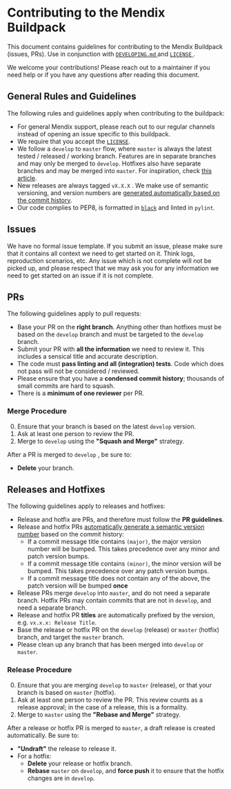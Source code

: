 # Contributing to the Mendix Buildpack

This document contains guidelines for contributing to the Mendix Buildpack (issues, PRs). Use in conjunction with [ `DEVELOPING.md` ](DEVELOPING.md) and [ `LICENSE` ](LICENSE).

We welcome your contributions! Please reach out to a maintainer if you need help or if you have any questions after reading this document.

## General Rules and Guidelines

The following rules and guidelines apply when contributing to the buildpack:

* For general Mendix support, please reach out to our regular channels instead of opening an issue specific to this buildpack.
* We require that you accept the [`LICENSE`](LICENSE).
* We follow a `develop` to `master` flow, where `master` is always the latest tested / released / working branch. Features are in separate branches and may only be merged to `develop`. Hotfixes also have separate branches and may be merged into `master`. For inspiration, check [this article](https://nvie.com/posts/a-successful-git-branching-model/).
* New releases are always tagged `vX.X.X` . We make use of semantic versioning, and version numbers are [generated automatically based on the commit history](#releases-and-hotfixes).
* Our code complies to PEP8, is formatted in [`black`]((https://github.com/psf/black)) and linted in `pylint`.

## Issues

We have no formal issue template. If you submit an issue, please make sure that it contains all context we need to get started on it. Think logs, reproduction scenarios, etc. Any issue which is not complete will not be picked up, and please respect that we may ask you for any information we need to get started on an issue if it is not complete.

## PRs

The following guidelines apply to pull requests:

* Base your PR on the **right branch**. Anything other than hotfixes must be based on the `develop` branch and must be targeted to the `develop` branch.
* Submit your PR with **all the information** we need to review it. This includes a sensical title and accurate description.
* The code must **pass linting and all (integration) tests**. Code which does not pass will not be considered / reviewed.
* Please ensure that you have a **condensed commit history**; thousands of small commits are hard to squash.
* There is a **minimum of one reviewer** per PR.

### Merge Procedure

0. Ensure that your branch is based on the latest `develop` version.
1. Ask at least one person to review the PR.
2. Merge to `develop` using the **"Squash and Merge"** strategy.

After a PR is merged to `develop` , be sure to:

* **Delete** your branch.

## Releases and Hotfixes

The following guidelines apply to releases and hotfixes:

* Release and hotfix are PRs, and therefore must follow the **PR guidelines**.
* Release and hotfix PRs [automatically generate a semantic version number](https://github.com/marketplace/actions/git-semantic-version) based on the commit history:
  * If a commit message title contains `(major)`, the major version number will be bumped. This takes precedence over any minor and patch version bumps.
  * If a commit message title contains `(minor)`, the minor version will be bumped. This takes precedence over any patch version bumps.
  * If a commit message title does not contain any of the above, the patch version will be bumped **once**
* Release PRs merge `develop` into `master`, and do not need a separate branch. Hotfix PRs may contain commits that are not in `develop`, and need a separate branch.
* Release and hotfix PR **titles** are automatically prefixed by the version, e.g. `vx.x.x: Release Title`.
* Base the release or hotfix PR on the `develop` (release) or `master` (hotfix) branch, and target the `master` branch.
* Please clean up any branch that has been merged into `develop` or `master`.

### Release Procedure

0. Ensure that you are merging `develop` to `master` (release), or that your branch is based on `master` (hotfix).
1. Ask at least one person to review the PR. This review counts as a release approval; in the case of a release, this is a formality.
2. Merge to `master` using the **"Rebase and Merge"** strategy.

After a release or hotfix PR is merged to `master`, a draft release is created automatically. Be sure to:

* **"Undraft"** the release to release it.
* For a hotfix:
  * **Delete** your release or hotfix branch.
  * **Rebase** `master` on `develop`, and **force push** it to ensure that the hotfix changes are in `develop`.
